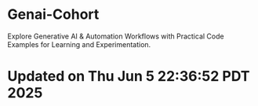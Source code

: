 # Genai-Cohort
Explore Generative AI &amp; Automation Workflows with Practical Code Examples for Learning and Experimentation.
# Updated on Thu Jun  5 22:36:52 PDT 2025

